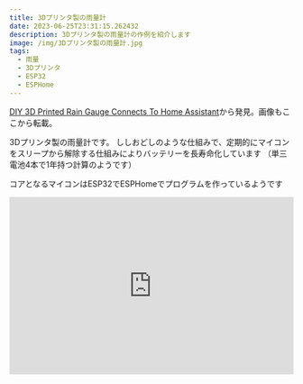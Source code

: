 ```yaml
---
title: 3Dプリンタ製の雨量計
date: 2023-06-25T23:31:15.262432
description: 3Dプリンタ製の雨量計の作例を紹介します
image: /img/3Dプリンタ製の雨量計.jpg
tags:
  - 雨量
  - 3Dプリンタ
  - ESP32
  - ESPHome
---
```

[DIY 3D Printed Rain Gauge Connects To Home Assistant](https://hackaday.com/2023/05/30/diy-3d-printed-rain-gauge-connects-to-home-assistant/)から発見。画像もここから転載。

3Dプリンタ製の雨量計です。
ししおどしのような仕組みで、定期的にマイコンをスリープから解除する仕組みによりバッテリーを長寿命化しています
（単三電池4本で1年持つ計算のようです）

コアとなるマイコンはESP32でESPHomeでプログラムを作っているようです

<iframe width="100%" height="315" src="https://www.youtube.com/embed/DnNW4rJkFhY" title="YouTube video player" frameborder="0" allow="accelerometer; autoplay; clipboard-write; encrypted-media; gyroscope; picture-in-picture" allowfullscreen></iframe>

